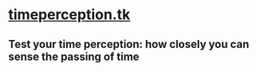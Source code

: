 # [timeperception.tk](https://timeperception.tk)

## Test your time perception: how closely you can sense the passing of time